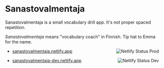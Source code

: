 # Sanastovalmentaja

Sanastovalmentaja is a small vocabulary drill app. It's not proper spaced repetition.

_Sanastovalmentaja_ means "vocabulary coach" in Finnish. Tip hat to Emma for the name.

-   [sanastovalmentaja.netlify.app](https://sanastovalmentaja.netlify.app) <a href="https://app.netlify.com/sites/sanastovalmentaja/deploys"><img align="right" src="https://api.netlify.com/api/v1/badges/1dcbcd2f-91aa-455a-80d9-c09473a22fda/deploy-status" title="Netlify Status Prod"></a>

-   [sanastovalmentaja-dev.netlify.app](https://sanastovalmentaja-dev.netlify.app) <a href="https://app.netlify.com/sites/sanastovalmentaja-dev/deploys"><img align="right" src="https://api.netlify.com/api/v1/badges/9f527391-88c7-4eb4-8e28-2852a34232c4/deploy-status" title="Netlify Status Dev"></a>
